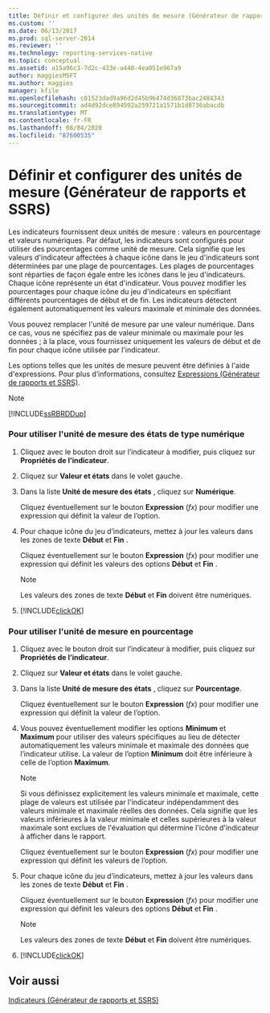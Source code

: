```yaml
---
title: Définir et configurer des unités de mesure (Générateur de rapports et SSRS) | Microsoft Docs
ms.custom: ''
ms.date: 06/13/2017
ms.prod: sql-server-2014
ms.reviewer: ''
ms.technology: reporting-services-native
ms.topic: conceptual
ms.assetid: a15a96c3-7d2c-433e-a440-4ea051e967a9
author: maggiesMSFT
ms.author: maggies
manager: kfile
ms.openlocfilehash: c01523dad9a96d2d45b96474d36873bac2484343
ms.sourcegitcommit: ad4d92dce894592a259721a1571b1d8736abacdb
ms.translationtype: MT
ms.contentlocale: fr-FR
ms.lasthandoff: 08/04/2020
ms.locfileid: "87600535"
---
```

# <a name="set-and-configure-measurement-units-report-builder-and-ssrs"></a>Définir et configurer des unités de mesure (Générateur de rapports et SSRS)
  Les indicateurs fournissent deux unités de mesure : valeurs en pourcentage et valeurs numériques. Par défaut, les indicateurs sont configurés pour utiliser des pourcentages comme unité de mesure. Cela signifie que les valeurs d'indicateur affectées à chaque icône dans le jeu d'indicateurs sont déterminées par une plage de pourcentages. Les plages de pourcentages sont réparties de façon égale entre les icônes dans le jeu d'indicateurs. Chaque icône représente un état d'indicateur. Vous pouvez modifier les pourcentages pour chaque icône du jeu d'indicateurs en spécifiant différents pourcentages de début et de fin. Les indicateurs détectent également automatiquement les valeurs maximale et minimale des données.  
  
 Vous pouvez remplacer l'unité de mesure par une valeur numérique. Dans ce cas, vous ne spécifiez pas de valeur minimale ou maximale pour les données ; à la place, vous fournissez uniquement les valeurs de début et de fin pour chaque icône utilisée par l'indicateur.  
  
 Les options telles que les unités de mesure peuvent être définies à l'aide d'expressions. Pour plus d’informations, consultez [Expressions &#40;Générateur de rapports et SSRS&#41;](expressions-report-builder-and-ssrs.md).  
  
> [!NOTE]  
>  [!INCLUDE[ssRBRDDup](../../includes/ssrbrddup-md.md)]  
  
### <a name="to-use-the-numeric-state-measurement-unit"></a>Pour utiliser l'unité de mesure des états de type numérique  
  
1.  Cliquez avec le bouton droit sur l’indicateur à modifier, puis cliquez sur **Propriétés de l’indicateur**.  
  
2.  Cliquez sur **Valeur et états** dans le volet gauche.  
  
3.  Dans la liste **Unité de mesure des états** , cliquez sur **Numérique**.  
  
     Cliquez éventuellement sur le bouton **Expression** (*fx*) pour modifier une expression qui définit la valeur de l’option.  
  
4.  Pour chaque icône du jeu d’indicateurs, mettez à jour les valeurs dans les zones de texte **Début** et **Fin** .  
  
     Cliquez éventuellement sur le bouton **Expression** (*fx*) pour modifier une expression qui définit les valeurs des options **Début** et **Fin** .  
  
    > [!NOTE]  
    >  Les valeurs des zones de texte **Début** et **Fin** doivent être numériques.  
  
5.  [!INCLUDE[clickOK](../../includes/clickok-md.md)]  
  
### <a name="to-use-the-percentage-measurement-unit"></a>Pour utiliser l'unité de mesure en pourcentage  
  
1.  Cliquez avec le bouton droit sur l’indicateur à modifier, puis cliquez sur **Propriétés de l’indicateur**.  
  
2.  Cliquez sur **Valeur et états** dans le volet gauche.  
  
3.  Dans la liste **Unité de mesure des états** , cliquez sur **Pourcentage**.  
  
     Cliquez éventuellement sur le bouton **Expression** (*fx*) pour modifier une expression qui définit la valeur de l’option.  
  
4.  Vous pouvez éventuellement modifier les options **Minimum** et **Maximum** pour utiliser des valeurs spécifiques au lieu de détecter automatiquement les valeurs minimale et maximale des données que l’indicateur utilise. La valeur de l’option **Minimum** doit être inférieure à celle de l’option **Maximum**.  
  
    > [!NOTE]  
    >  Si vous définissez explicitement les valeurs minimale et maximale, cette plage de valeurs est utilisée par l'indicateur indépendamment des valeurs minimale et maximale réelles des données. Cela signifie que les valeurs inférieures à la valeur minimale et celles supérieures à la valeur maximale sont exclues de l'évaluation qui détermine l'icône d'indicateur à afficher dans le rapport.  
  
     Cliquez éventuellement sur le bouton **Expression** (*fx*) pour modifier une expression qui définit les valeurs de l’option.  
  
5.  Pour chaque icône du jeu d’indicateurs, mettez à jour les valeurs dans les zones de texte **Début** et **Fin** .  
  
     Cliquez éventuellement sur le bouton **Expression** (*fx*) pour modifier une expression qui définit les valeurs des options **Début** et **Fin** .  
  
    > [!NOTE]  
    >  Les valeurs des zones de texte **Début** et **Fin** doivent être numériques.  
  
6.  [!INCLUDE[clickOK](../../includes/clickok-md.md)]  
  
## <a name="see-also"></a>Voir aussi  
 [Indicateurs &#40;Générateur de rapports et SSRS&#41;](indicators-report-builder-and-ssrs.md)  
  
  
